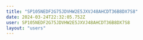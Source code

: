 ```yaml
---
title: "SP105NEDF2G75JDVHW2E5JXVJ48AHCDT36B8DX7S8"
date: 2024-03-24T22:32:05.752Z
user: SP105NEDF2G75JDVHW2E5JXVJ48AHCDT36B8DX7S8
layout: "users"
---
```

    